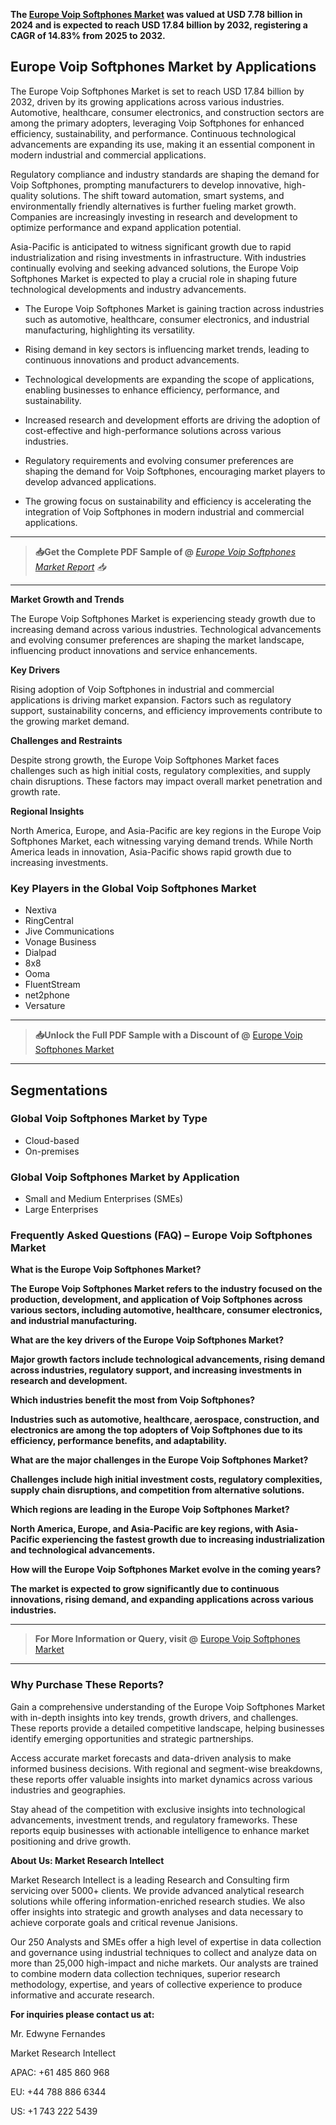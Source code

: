 <p><strong>The <a href="https://www.marketresearchintellect.com/download-sample/?rid=364851&amp;utm_source=Pulse-April-Europe&amp;utm_medium=852">Europe Voip Softphones Market</a> was valued at USD 7.78 billion in 2024 and is expected to reach USD 17.84 billion by 2032, registering a CAGR of 14.83% from 2025 to 2032.</strong></p><h2>Europe Voip Softphones Market by Applications&nbsp;</h2><p><p>The Europe Voip Softphones Market is set to reach USD 17.84 billion by 2032, driven by its growing applications across various industries. Automotive, healthcare, consumer electronics, and construction sectors are among the primary adopters, leveraging Voip Softphones for enhanced efficiency, sustainability, and performance. Continuous technological advancements are expanding its use, making it an essential component in modern industrial and commercial applications.</p><p>Regulatory compliance and industry standards are shaping the demand for Voip Softphones, prompting manufacturers to develop innovative, high-quality solutions. The shift toward automation, smart systems, and environmentally friendly alternatives is further fueling market growth. Companies are increasingly investing in research and development to optimize performance and expand application potential.</p><p>Asia-Pacific is anticipated to witness significant growth due to rapid industrialization and rising investments in infrastructure. With industries continually evolving and seeking advanced solutions, the Europe Voip Softphones Market is expected to play a crucial role in shaping future technological developments and industry advancements.</p></p><ul><li><p>The Europe Voip Softphones Market is gaining traction across industries such as automotive, healthcare, consumer electronics, and industrial manufacturing, highlighting its versatility.</p></li><li><p>Rising demand in key sectors is influencing market trends, leading to continuous innovations and product advancements.</p></li><li><p>Technological developments are expanding the scope of applications, enabling businesses to enhance efficiency, performance, and sustainability.</p></li><li><p>Increased research and development efforts are driving the adoption of cost-effective and high-performance solutions across various industries.</p></li><li><p>Regulatory requirements and evolving consumer preferences are shaping the demand for Voip Softphones, encouraging market players to develop advanced applications.</p></li><li><p>The growing focus on sustainability and efficiency is accelerating the integration of Voip Softphones in modern industrial and commercial applications.</p></li></ul><hr /><blockquote><p><strong><span class="font-[700]">📥Get the Complete PDF Sample of @ </span></strong><em><span class="font-[700]"><a href="https://www.marketresearchintellect.com/download-sample/?rid=364851&amp;utm_source=Pulse-April-Europe&amp;utm_medium=852" target="_blank" data-tracking-control-name="article-ssr-frontend-pulse_little-text-block" data-tracking-will-navigate="" data-test-link="">Europe Voip Softphones Market Report</a>&nbsp;📥</span></em></p></blockquote><hr /><p class="" data-start="77" data-end="360"><strong data-start="77" data-end="105">Market Growth and Trends</strong></p><p class="" data-start="77" data-end="360">The Europe Voip Softphones Market is experiencing steady growth due to increasing demand across various industries. Technological advancements and evolving consumer preferences are shaping the market landscape, influencing product innovations and service enhancements.</p><p class="" data-start="362" data-end="606"><strong data-start="362" data-end="377">Key Drivers</strong></p><p class="" data-start="362" data-end="606">Rising adoption of Voip Softphones in industrial and commercial applications is driving market expansion. Factors such as regulatory support, sustainability concerns, and efficiency improvements contribute to the growing market demand.</p><p class="" data-start="608" data-end="849"><strong data-start="608" data-end="637">Challenges and Restraints</strong></p><p class="" data-start="608" data-end="849">Despite strong growth, the Europe Voip Softphones Market faces challenges such as high initial costs, regulatory complexities, and supply chain disruptions. These factors may impact overall market penetration and growth rate.</p><p class="" data-start="851" data-end="1095"><strong data-start="851" data-end="872">Regional Insights</strong></p><p class="" data-start="851" data-end="1095">North America, Europe, and Asia-Pacific are key regions in the Europe Voip Softphones Market, each witnessing varying demand trends. While North America leads in innovation, Asia-Pacific shows rapid growth due to increasing investments.</p><p><h3>Key Players in the Global Voip Softphones Market </h3><ul><li>Nextiva</li><li>RingCentral</li><li>Jive Communications</li><li>Vonage Business</li><li>Dialpad</li><li>8x8</li><li>Ooma</li><li>FluentStream</li><li>net2phone</li><li>Versature</li></ul></p><hr /><blockquote><p><strong>📥Unlock the Full PDF Sample with a Discount of @</strong> <a href="https://www.marketresearchintellect.com/ask-for-discount/?rid=364851&amp;utm_source=Pulse-April-Europe&amp;utm_medium=852">Europe Voip Softphones Market</a></p></blockquote><hr /><p><h2>Segmentations</h2><h3>Global Voip Softphones Market by Type</h3><ul><li>Cloud-based</li><li>On-premises</li></ul><h3>Global Voip Softphones Market by Application</h3><ul><li>Small and Medium Enterprises (SMEs)</li><li>Large Enterprises</li></ul></p><h3><strong>Frequently Asked Questions (FAQ) &ndash; Europe Voip Softphones Market</strong></h3><p><strong>What is the Europe Voip Softphones Market?</strong></p><p><strong>The Europe Voip Softphones Market refers to the industry focused on the production, development, and application of Voip Softphones across various sectors, including automotive, healthcare, consumer electronics, and industrial manufacturing.</strong></p><p><strong>What are the key drivers of the Europe Voip Softphones Market?</strong></p><p><strong>Major growth factors include technological advancements, rising demand across industries, regulatory support, and increasing investments in research and development.</strong></p><p><strong>Which industries benefit the most from Voip Softphones?</strong></p><p><strong>Industries such as automotive, healthcare, aerospace, construction, and electronics are among the top adopters of Voip Softphones due to its efficiency, performance benefits, and adaptability.</strong></p><p><strong>What are the major challenges in the Europe Voip Softphones Market?</strong></p><p><strong>Challenges include high initial investment costs, regulatory complexities, supply chain disruptions, and competition from alternative solutions.</strong></p><p><strong>Which regions are leading in the Europe Voip Softphones Market?</strong></p><p><strong>North America, Europe, and Asia-Pacific are key regions, with Asia-Pacific experiencing the fastest growth due to increasing industrialization and technological advancements.</strong></p><p><strong>How will the Europe Voip Softphones Market evolve in the coming years?</strong></p><p><strong>The market is expected to grow significantly due to continuous innovations, rising demand, and expanding applications across various industries.</strong></p><hr /><blockquote><p><span class="font-[700]"><strong>For More Information or Query, visit&nbsp;@</strong>&nbsp;</span><span class="font-[700]"><a href="https://www.marketresearchintellect.com/product/global-voip-softphones-market-size-and-forecast/?utm_source=Linkedin&utm_medium=852" target="_blank" data-tracking-control-name="article-ssr-frontend-pulse_little-text-block" data-tracking-will-navigate="" data-test-link="">Europe Voip Softphones Market</a></span></p></blockquote><hr /><h3><strong data-start="0" data-end="31">Why Purchase These Reports?</strong></h3><p class="" data-start="35" data-end="297">Gain a comprehensive understanding of the Europe Voip Softphones Market with in-depth insights into key trends, growth drivers, and challenges. These reports provide a detailed competitive landscape, helping businesses identify emerging opportunities and strategic partnerships.</p><p class="" data-start="299" data-end="540">Access accurate market forecasts and data-driven analysis to make informed business decisions. With regional and segment-wise breakdowns, these reports offer valuable insights into market dynamics across various industries and geographies.</p><p class="" data-start="542" data-end="784">Stay ahead of the competition with exclusive insights into technological advancements, investment trends, and regulatory frameworks. These reports equip businesses with actionable intelligence to enhance market positioning and drive growth.</p><p><strong><span class="font-[700]">About Us: Market Research Intellect</span></strong></p><p><span class="">Market Research Intellect is a leading Research and Consulting firm servicing over 5000+ clients. We provide advanced analytical research solutions while offering information-enriched research studies.&nbsp;</span>We also offer insights into strategic and growth analyses and data necessary to achieve corporate goals and critical revenue Janisions.</p><p><span class="">Our 250 Analysts and SMEs offer a high level of expertise in data collection and governance using industrial techniques to collect and analyze data on more than 25,000 high-impact and niche markets. Our analysts are trained to combine modern data collection techniques, superior research methodology, expertise, and years of collective experience to produce informative and accurate research.</span></p><p><strong>For inquiries please contact us at:</strong></p><p>Mr. Edwyne Fernandes</p><p>Market Research Intellect</p><p>APAC: +61 485 860 968</p><p>EU: +44 788 886 6344</p><p>US: +1 743 222 5439</p>